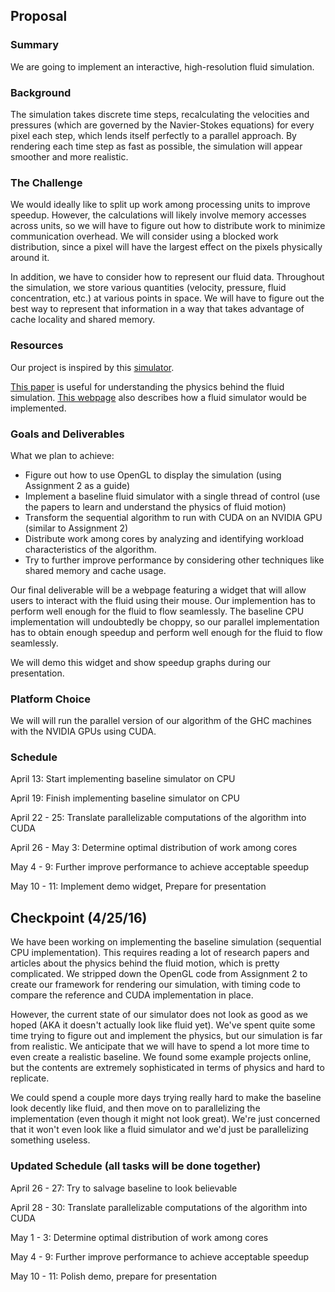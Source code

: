 ## Proposal
### Summary
We are going to implement an interactive, high-resolution fluid simulation.

### Background
The simulation takes discrete time steps, recalculating the velocities and pressures (which are governed by the Navier-Stokes equations) for every pixel each step, which lends itself perfectly to a parallel approach. By rendering each time step as fast as possible, the simulation will appear smoother and more realistic.

### The Challenge
We would ideally like to split up work among processing units to improve speedup. However, the calculations will likely involve memory accesses across units, so we will have to figure out how to distribute work to minimize communication overhead. We will consider using a blocked work distribution, since a pixel will have the largest effect on the pixels physically around it.

In addition, we have to consider how to represent our fluid data. Throughout the simulation, we store various quantities (velocity, pressure, fluid concentration, etc.) at various points in space. We will have to figure out the best way to represent that information in a way that takes advantage of cache locality and shared memory.


### Resources
Our project is inspired by this 
[simulator](https://haxiomic.github.io/GPU-Fluid-Experiments/html5/?q=UltraHigh).

[This paper](https://cg.informatik.uni-freiburg.de/intern/seminar/gridFluids_fluid-EulerParticle.pdf) is useful for understanding the physics behind the fluid simulation. 
[This webpage](http://http.developer.nvidia.com/GPUGems/gpugems_ch38.html) also describes how a fluid simulator would be implemented.

### Goals and Deliverables
What we plan to achieve:
- Figure out how to use OpenGL to display the simulation (using Assignment 2 as a guide)
- Implement a baseline fluid simulator with a single thread of control (use the papers to learn and understand the physics of fluid motion)
- Transform the sequential algorithm to run with CUDA on an NVIDIA GPU (similar to Assignment 2)
- Distribute work among cores by analyzing and identifying workload characteristics of the algorithm.
- Try to further improve performance by considering other techniques like shared memory and cache usage. 

Our final deliverable will be a webpage featuring a widget that will allow users to interact with the fluid using their mouse. Our implemention has to perform well enough for the fluid to flow seamlessly. The baseline CPU implementation will undoubtedly be choppy, so our parallel implementation has to obtain enough speedup and perform well enough for the fluid to flow seamlessly.

We will demo this widget and show speedup graphs during our presentation.

### Platform Choice
We will will run the parallel version of our algorithm of the GHC machines with the NVIDIA GPUs using CUDA. 

### Schedule 
April 13: Start implementing baseline simulator on CPU

April 19: Finish implementing baseline simulator on CPU

April 22 - 25: Translate parallelizable computations of the algorithm into CUDA

April 26 - May 3: Determine optimal distribution of work among cores

May 4 - 9: Further improve performance to achieve acceptable speedup

May 10 - 11: Implement demo widget, Prepare for presentation




## Checkpoint (4/25/16)
We have been working on implementing the baseline simulation (sequential CPU implementation). This requires reading a lot of research papers and articles about the physics behind the fluid motion, which is pretty complicated. We stripped down the OpenGL code from Assignment 2 to create our framework for rendering our simulation, with timing code to compare the reference and CUDA implementation in place.

However, the current state of our simulator does not look as good as we hoped (AKA it doesn't actually look like fluid yet). We've spent quite some time trying to figure out and implement the physics, but our simulation is far from realistic. We anticipate that we will have to spend a lot more time to even create a realistic baseline. We found some example projects online, but the contents are extremely sophisticated in terms of physics and hard to replicate. 

We could spend a couple more days trying really hard to make the baseline look decently like fluid, and then move on to parallelizing the implementation (even though it might not look great). We're just concerned that it won't even look like a fluid simulator and we'd just be parallelizing something useless. 

### Updated Schedule (all tasks will be done together)

April 26 - 27: Try to salvage baseline to look believable

April 28 - 30: Translate parallelizable computations of the algorithm into CUDA

May 1 - 3: Determine optimal distribution of work among cores

May 4 - 9: Further improve performance to achieve acceptable speedup

May 10 - 11: Polish demo, prepare for presentation




